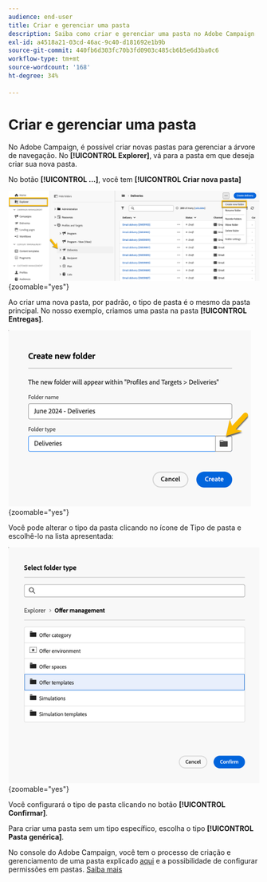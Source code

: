 ```yaml
---
audience: end-user
title: Criar e gerenciar uma pasta
description: Saiba como criar e gerenciar uma pasta no Adobe Campaign
exl-id: a4518a21-03cd-46ac-9c40-d181692e1b9b
source-git-commit: 440fb6d303fc70b3fd0903c485cb6b5e6d3ba0c6
workflow-type: tm+mt
source-wordcount: '168'
ht-degree: 34%

---
```


# Criar e gerenciar uma pasta

No Adobe Campaign, é possível criar novas pastas para gerenciar a árvore de navegação. No **[!UICONTROL Explorer]**, vá para a pasta em que deseja criar sua nova pasta.

No botão **[!UICONTROL ...]**, você tem **[!UICONTROL Criar nova pasta]**

![](assets/folder_create.png){zoomable="yes"}

Ao criar uma nova pasta, por padrão, o tipo de pasta é o mesmo da pasta principal.
No nosso exemplo, criamos uma pasta na pasta **[!UICONTROL Entregas]**.

![](assets/folder_new.png){zoomable="yes"}

Você pode alterar o tipo da pasta clicando no ícone de Tipo de pasta e escolhê-lo na lista apresentada:

![](assets/folder_type.png){zoomable="yes"}

Você configurará o tipo de pasta clicando no botão **[!UICONTROL Confirmar]**.

Para criar uma pasta sem um tipo específico, escolha o tipo **[!UICONTROL Pasta genérica]**.

No console do Adobe Campaign, você tem o processo de criação e gerenciamento de uma pasta explicado [aqui](https://experienceleague.adobe.com/pt/docs/campaign/campaign-v8/config/configuration/folders-and-views) e a possibilidade de configurar permissões em pastas. [Saiba mais](https://experienceleague.adobe.com/pt/docs/campaign/campaign-v8/admin/permissions/folder-permissions)
